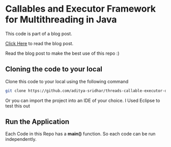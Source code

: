 # Callables and Executor Framework for Multithreading in Java

This code is part of a blog post.

[Click Here](https://adityasridhar.com/posts/how-to-use-java-executor-framework-for-multithreading) to read the blog post.

Read the blog post to make the best use of this repo :)


## Cloning the code to your local

Clone this code to your local using the following command

```bash
git clone https://github.com/aditya-sridhar/threads-callable-executor-demo.git
```

Or you can import the project into an IDE of your choice. I Used Eclipse to test this out

## Run the Application

Each Code in this Repo has a **main()** function. So each code can be run independently.
